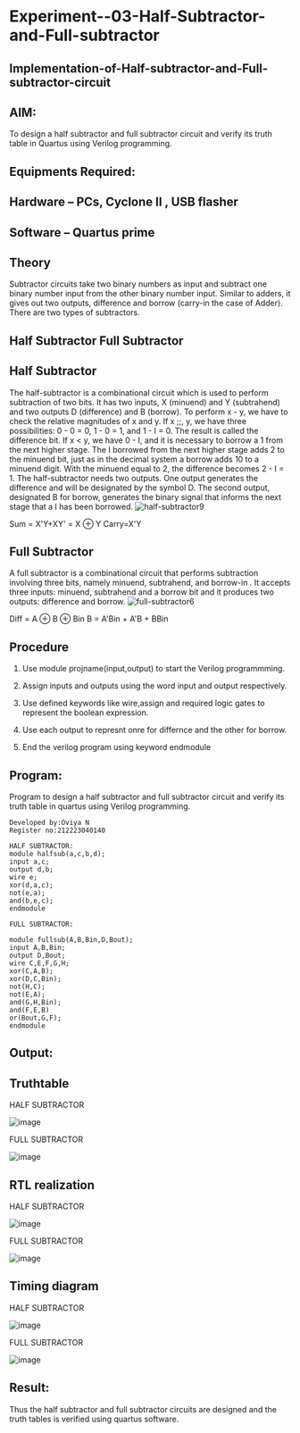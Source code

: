 # Experiment--03-Half-Subtractor-and-Full-subtractor
## Implementation-of-Half-subtractor-and-Full-subtractor-circuit
## AIM:
To design a half subtractor and full subtractor circuit and verify its truth table in Quartus using Verilog programming.

## Equipments Required:
## Hardware – PCs, Cyclone II , USB flasher
## Software – Quartus prime
## Theory
Subtractor circuits take two binary numbers as input and subtract one binary number input from the other binary number input. Similar to adders, it gives out two outputs, difference and borrow (carry-in the case of Adder). There are two types of subtractors.

## Half Subtractor Full Subtractor
## Half Subtractor
The half-subtractor is a combinational circuit which is used to perform subtraction of two bits. It has two inputs, X (minuend) and Y (subtrahend) and two outputs D (difference) and B (borrow). To perform x - y, we have to check the relative magnitudes of x and y. If x ;;, y, we have three possibilities: 0 - 0 = 0, 1 - 0 = 1, and 1 - I = 0. The result is called the difference bit. If x < y, we have 0 - I, and it is necessary to borrow a 1 from the next higher stage. The I borrowed from the next higher stage adds 2 to the minuend bit, just as in the decimal system a borrow adds 10 to a minuend digit. With the minuend equal to 2, the difference becomes 2 - I = 1. The half-subtractor needs two outputs. One output generates the difference and will be designated by the symbol D. The second output, designated B for borrow, generates the binary signal that informs the next stage that a I has been borrowed.
![half-subtractor9](https://user-images.githubusercontent.com/36288975/166112538-58c3bc7c-ee5d-4e6a-ac8d-8e8328efe27a.png)


Sum = X'Y+XY' = X ⊕ Y
Carry=X'Y

## Full Subtractor
A full subtractor is a combinational circuit that performs subtraction involving three bits, namely minuend, subtrahend, and borrow-in . It accepts three inputs: minuend, subtrahend and a borrow bit and it produces two outputs: difference and borrow. 
![full-subtractor6](https://user-images.githubusercontent.com/36288975/166112541-24c68359-3de8-4674-ae22-8272ffc385ed.png)


Diff = A ⊕ B ⊕ Bin B = A'Bin + A'B + BBin

## Procedure
1. Use module projname(input,output) to start the Verilog programmming.

2. Assign inputs and outputs using the word input and output respectively.

3. Use defined keywords like wire,assign and required logic gates to represent the boolean expression.

4. Use each output to represnt onre for differnce and the other for borrow.

5. End the verilog program using keyword endmodule
 


## Program:

Program to design a half subtractor and full subtractor circuit and verify its truth table in quartus using Verilog programming.

```
Developed by:Oviya N
Register no:212223040140

HALF SUBTRACTOR:
module halfsub(a,c,b,d);
input a,c;
output d,b;
wire e;
xor(d,a,c);
not(e,a);
and(b,e,c);
endmodule

FULL SUBTRACTOR:

module fullsub(A,B,Bin,D,Bout);
input A,B,Bin;
output D,Bout;
wire C,E,F,G,H;
xor(C,A,B);
xor(D,C,Bin);
not(H,C);
not(E,A);
and(G,H,Bin);
and(F,E,B)
or(Bout,G,F);
endmodule

```
## Output:

## Truthtable

HALF SUBTRACTOR

![image](https://github.com/Oviya49/Experiment--03-Half-Subtractor-and-Full-subtractor/assets/153576803/e39ebadc-b5e4-4879-8839-7ddc433d4ae7)

FULL SUBTRACTOR

![image](https://github.com/Oviya49/Experiment--03-Half-Subtractor-and-Full-subtractor/assets/153576803/5f5648d3-22ff-4e85-a4ff-fb764828c874)


##  RTL realization

HALF SUBTRACTOR

![image](https://github.com/Oviya49/Experiment--03-Half-Subtractor-and-Full-subtractor/assets/153576803/26b7650f-887c-4208-88bd-49bd5822a299)

FULL SUBTRACTOR

![image](https://github.com/Oviya49/Experiment--03-Half-Subtractor-and-Full-subtractor/assets/153576803/1fdb4e3d-d7a9-4d88-9cdf-5b7f311a02d7)


## Timing diagram

HALF SUBTRACTOR

![image](https://github.com/Oviya49/Experiment--03-Half-Subtractor-and-Full-subtractor/assets/153576803/853ef091-33a2-46c9-bcbc-b3a3809acc27)

FULL SUBTRACTOR


![image](https://github.com/Oviya49/Experiment--03-Half-Subtractor-and-Full-subtractor/assets/153576803/59e84bde-a709-43aa-a43e-09604c7c3cc5)


## Result:

Thus the half subtractor and full subtractor circuits are designed and the truth tables is verified using quartus software.



